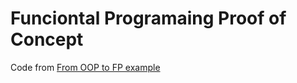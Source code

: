 # Funciontal Programaing Proof of Concept

Code from [From OOP to FP example](https://github.com/serrodcal/from-oop-to-fp-through-a-practical-case)